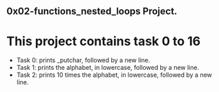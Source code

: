 ## 0x02-functions_nested_loops Project.
# This project contains task 0 to 16
* Task 0: prints _putchar, followed by a new line.
* Task 1: prints the alphabet, in lowercase, followed by a new line.
* Task 2: prints 10 times the alphabet, in lowercase, followed by a new line.
